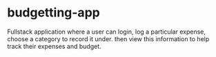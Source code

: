 # budgetting-app
Fullstack application where a user can login, log a particular expense, choose a category to record it under. then view this information to help track their expenses and budget.
